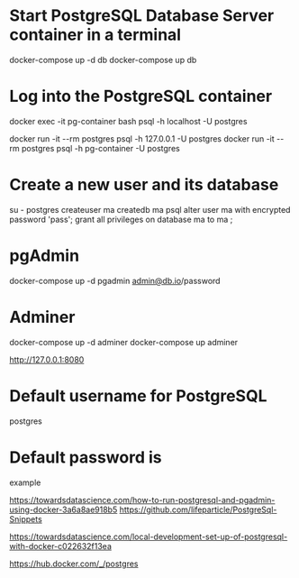 
# Start PostgreSQL Database Server container in a terminal
docker-compose up -d db 
docker-compose up db 


# Log into the PostgreSQL container
docker exec -it pg-container bash
psql -h localhost -U postgres

docker run -it --rm postgres psql -h 127.0.0.1 -U postgres
docker run -it --rm postgres psql -h pg-container -U postgres

# Create a new user and its database
su - postgres
createuser ma
createdb ma
psql
alter user ma with encrypted password 'pass';
grant all privileges on database ma to ma ;


# pgAdmin
docker-compose up -d pgadmin
admin@db.io/password


# Adminer
docker-compose up -d adminer 
docker-compose up adminer 

http://127.0.0.1:8080
# Default username for PostgreSQL 
postgres
# Default password is 
example


https://towardsdatascience.com/how-to-run-postgresql-and-pgadmin-using-docker-3a6a8ae918b5
https://github.com/lifeparticle/PostgreSql-Snippets

https://towardsdatascience.com/local-development-set-up-of-postgresql-with-docker-c022632f13ea

https://hub.docker.com/_/postgres